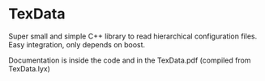 # TexData
Super small and simple C++ library to read hierarchical configuration files. Easy integration, only depends on boost.

Documentation is inside the code and in the TexData.pdf (compiled from TexData.lyx)
